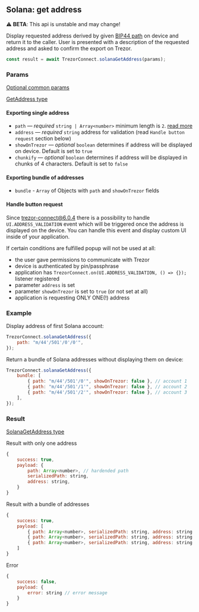 ## Solana: get address

⚠️ **BETA**: This api is unstable and may change!

Display requested address derived by given [BIP44 path](../path.md) on device and return it to the caller. User is presented with a description of the requested address and asked to confirm the export on Trezor.

```javascript
const result = await TrezorConnect.solanaGetAddress(params);
```

### Params

[Optional common params](commonParams.md)

[GetAddress type](https://github.com/trezor/trezor-suite/blob/develop/packages/connect/src/types/params.ts)

#### Exporting single address

-   `path` — _required_ `string | Array<number>` minimum length is `2`. [read more](../path.md)
-   `address` — _required_ `string` address for validation (read `Handle button request` section below)
-   `showOnTrezor` — _optional_ `boolean` determines if address will be displayed on device. Default is set to `true`
-   `chunkify` — _optional_ `boolean` determines if address will be displayed in chunks of 4 characters. Default is set to `false`

#### Exporting bundle of addresses

-   `bundle` - `Array` of Objects with `path` and `showOnTrezor` fields

#### Handle button request

Since trezor-connect@6.0.4 there is a possibility to handle `UI.ADDRESS_VALIDATION` event which will be triggered once the address is displayed on the device.
You can handle this event and display custom UI inside of your application.

If certain conditions are fulfilled popup will not be used at all:

-   the user gave permissions to communicate with Trezor
-   device is authenticated by pin/passphrase
-   application has `TrezorConnect.on(UI.ADDRESS_VALIDATION, () => {});` listener registered
-   parameter `address` is set
-   parameter `showOnTrezor` is set to `true` (or not set at all)
-   application is requesting ONLY ONE(!) address

### Example

Display address of first Solana account:

```javascript
TrezorConnect.solanaGetAddress({
    path: "m/44'/501'/0'/0'",
});
```

Return a bundle of Solana addresses without displaying them on device:

```javascript
TrezorConnect.solanaGetAddress({
    bundle: [
        { path: "m/44'/501'/0'", showOnTrezor: false }, // account 1
        { path: "m/44'/501'/1'", showOnTrezor: false }, // account 2
        { path: "m/44'/501'/2'", showOnTrezor: false }, // account 3
    ],
});
```

### Result

[SolanaGetAddress type](https://github.com/trezor/trezor-suite/blob/develop/packages/connect/src/types/api/solana/index.ts)

Result with only one address

```javascript
{
    success: true,
    payload: {
        path: Array<number>, // hardended path
        serializedPath: string,
        address: string,
    }
}
```

Result with a bundle of addresses

```javascript
{
    success: true,
    payload: [
        { path: Array<number>, serializedPath: string, address: string }, // account 1
        { path: Array<number>, serializedPath: string, address: string }, // account 2
        { path: Array<number>, serializedPath: string, address: string }  // account 3
    ]
}
```

Error

```javascript
{
    success: false,
    payload: {
        error: string // error message
    }
}
```
